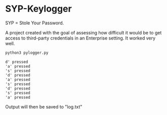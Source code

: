 # SYP-Keylogger
SYP = Stole Your Password. 

A project created with the goal of assessing how difficult it would be to get access to third-party credentials in an Enterprise setting. 
It worked very well.



```bash
python3 pylogger.py
```

```python3 
d' pressed
'a' pressed
's' pressed
'd' pressed
'a' pressed
's' pressed
'd' pressed
's' pressed
'a' pressed
```

Output will then be saved to "log.txt"

